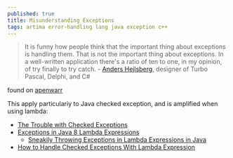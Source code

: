```yaml
---
published: true
title: Misunderstanding Exceptions
tags: artima error-handling lang java exception c++
---
```

> It is funny how people think that the important thing about exceptions is handling them. That is not the important thing about exceptions. In a well-written application there's a ratio of ten to one, in my opinion, of try finally to try catch. - [Anders Hejlsberg](https://www.artima.com/intv/handcuffs2.html), designer of Turbo Pascal, Delphi, and C# 

found on [apenwarr](https://apenwarr.ca/log/20070823)

This apply particulariy to Java checked exception, and is amplified when using lambda:
- [The Trouble with Checked Exceptions](https://www.artima.com/intv/handcuffs.html)
- [Exceptions in Java 8 Lambda Expressions](https://www.baeldung.com/java-lambda-exceptions)
	- [Sneakily Throwing Exceptions in Lambda Expressions in Java](https://4comprehension.com/sneakily-throwing-exceptions-in-lambda-expressions-in-java/)
- [How to Handle Checked Exceptions With Lambda Expression](https://dzone.com/articles/how-to-handle-checked-exception-in-lambda-expressi)
